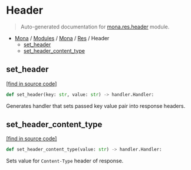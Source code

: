 # Header

> Auto-generated documentation for [mona.res.header](https://github.com/katunilya/mona/blob/main/mona/res/header.py) module.

- [Mona](../../README.md#mona-index) / [Modules](../../MODULES.md#mona-modules) / [Mona](../index.md#mona) / [Res](index.md#res) / Header
    - [set_header](#set_header)
    - [set_header_content_type](#set_header_content_type)

## set_header

[[find in source code]](https://github.com/katunilya/mona/blob/main/mona/res/header.py#L4)

```python
def set_header(key: str, value: str) -> handler.Handler:
```

Generates handler that sets passed key value pair into response headers.

## set_header_content_type

[[find in source code]](https://github.com/katunilya/mona/blob/main/mona/res/header.py#L17)

```python
def set_header_content_type(value: str) -> handler.Handler:
```

Sets value for `Content-Type` header of response.

